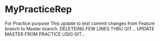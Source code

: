 
# MyPracticeRep
For Practice purpose
This update to test commit changes from Feature branch to Master branch.
DELETEING FEW LINES THRU GIT...
UPDATE MASTER FROM PRACTICE USIG GIT...

